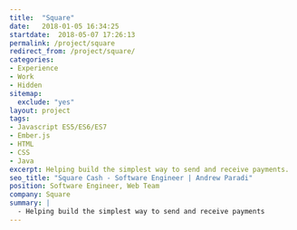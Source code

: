```yaml
---
title:  "Square"
date:   2018-01-05 16:34:25
startdate:  2018-05-07 17:26:13
permalink: /project/square
redirect_from: /project/square/
categories:
- Experience
- Work
- Hidden
sitemap:
  exclude: "yes"
layout: project
tags:
- Javascript ES5/ES6/ES7
- Ember.js
- HTML
- CSS
- Java
excerpt: Helping build the simplest way to send and receive payments.
seo_title: "Square Cash - Software Engineer | Andrew Paradi"
position: Software Engineer, Web Team
company: Square
summary: |
  - Helping build the simplest way to send and receive payments
---
```

